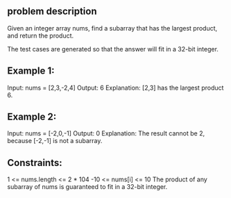 ## problem description

Given an integer array nums, find a 
subarray
 that has the largest product, and return the product.

The test cases are generated so that the answer will fit in a 32-bit integer.

 

## Example 1:

Input: nums = [2,3,-2,4]
Output: 6
Explanation: [2,3] has the largest product 6.

## Example 2:

Input: nums = [-2,0,-1]
Output: 0
Explanation: The result cannot be 2, because [-2,-1] is not a subarray.
 

## Constraints:

1 <= nums.length <= 2 * 104
-10 <= nums[i] <= 10
The product of any subarray of nums is guaranteed to fit in a 32-bit integer.